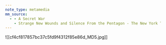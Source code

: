 ```yaml
---
note_type: metamedia
mm_source:
  - - A Secret War
    - Strange New Wounds and Silence From the Pentagon - The New York Times.md
---
```


![[cf4cf817857bc37c5fd9f4312f85e86d_MD5.jpg]]


